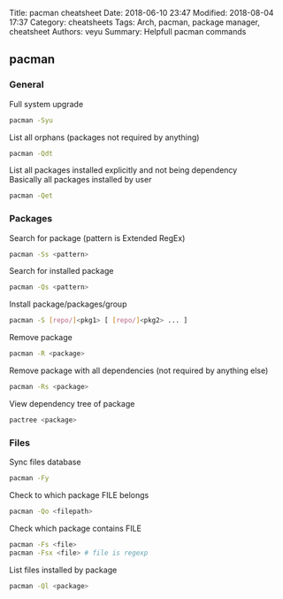 Title: pacman cheatsheet
Date: 2018-06-10 23:47
Modified: 2018-08-04 17:37
Category: cheatsheets
Tags: Arch, pacman, package manager, cheatsheet
Authors: veyu
Summary: Helpfull pacman commands

## pacman
### General
Full system upgrade
```bash
pacman -Syu
```
List all orphans (packages not required by anything)
```bash
pacman -Qdt
```
List all packages installed explicitly and not being dependency  
Basically all packages installed by user
```bash
pacman -Qet
```

### Packages
Search for package (pattern is Extended RegEx)
```bash
pacman -Ss <pattern>
```
Search for installed package
```bash
pacman -Qs <pattern>
```
Install package/packages/group
```bash
pacman -S [repo/]<pkg1> [ [repo/]<pkg2> ... ]
```
Remove package
```bash
pacman -R <package>
```
Remove package with all dependencies (not required by anything else)
```bash
pacman -Rs <package>
```
View dependency tree of package
```bash
pactree <package>
```

### Files
Sync files database
```bash
pacman -Fy
```
Check to which package FILE belongs
```bash
pacman -Qo <filepath>
```
Check which package contains FILE
```bash
pacman -Fs <file>
pacman -Fsx <file> # file is regexp
```
List files installed by package
```bash
pacman -Ql <package>
```
